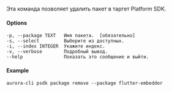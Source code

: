 Эта команда позволяет удалить пакет в таргет Platform SDK.

#### Options

```shell
-p, --package TEXT   Имя пакета.  [обязательно]
-s, --select         Выберите из доступных.
-i, --index INTEGER  Укажите индекс.
-v, --verbose        Подробный вывод.
--help               Показать это сообщение и выйти.
```

#### Example

```shell
aurora-cli psdk package remove --package flutter-embedder
```
